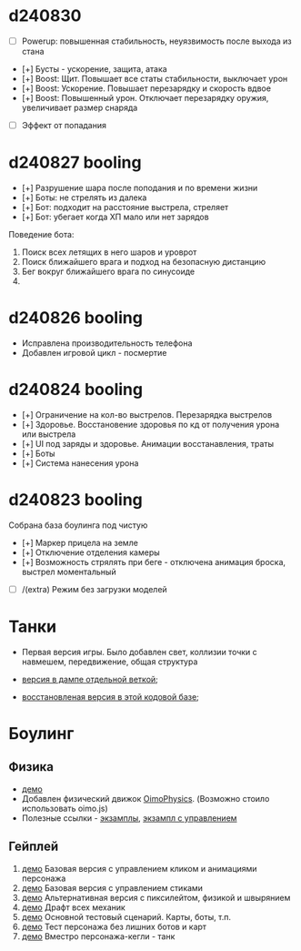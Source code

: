 # d240830

- [ ] Powerup: повышенная стабильность, неуязвимость после выхода из стана
- [+] Бусты - ускорение, защита, атака
- [+] Boost: Щит. Повышает все статы стабильности, выключает урон
- [+] Boost: Ускорение. Повышает перезарядку и скорость вдвое
- [+] Boost: Повышенный урон. Отключает перезарядку оружия, увеличивает размер снаряда
- [ ] Эффект от попадания

# d240827 booling

- [+] Разрушение шара после поподания и по времени жизни
- [+] Боты: не стрелять из далека
- [+] Бот: подходит на расстояние выстрела, стреляет
- [+] Бот: убегает когда ХП мало или нет зарядов

Поведение бота:

1. Поиск всех летящих в него шаров и уроврот
2. Поиск ближайшего врага и подход на безопасную дистанцию
3. Бег вокруг ближайшего врага по синусоиде
4. 

# d240826 booling

- Исправлена производительность телефона
- Добавлен игровой цикл - посмертие

# d240824 booling

* [+] Ограничение на кол-во выстрелов. Перезарядка выстрелов
* [+] Здоровье. Восстановение здоровья по кд от получения урона или выстрела
* [+] UI под заряды и здоровье. Анимации восстанавления, траты
* [+] Боты
* [+] Система нанесения урона

# d240823 booling

Собрана база боулинга под чистую

* [+] Маркер прицела на земле
* [+] Отключение отделения камеры
* [+] Возможность стрялять при беге - отключена анимация броска, выстрел моментальный
* [ ] /(extra) Режим без загрузки моделей


# Танки

- Первая версия игры. Было добавлен свет, коллизии точки с навмешем, передвижение, общая структура

- [версия в дампе отдельной веткой](https://witgs-tanks.netlify.app/);
- [восстановленая версия в этой кодовой базе](#testcase2);

# Боулинг

## Физика 

- [демо](#testcase4)
- Добавлен физический движок [OimoPhysics](https://github.com/saharan/OimoPhysics). (Возможно стоило использовать oimo.js)
- Полезные ссылки - [экзамплы](https://github.com/cx20/webgl-physics-examples/tree/master/examples/threejs/oimophysics), [экзампл с управлением](https://github.com/8Observer8/ship-movement-oimophysics-rollup-threejs-js/blob/main/src/index.js)

## Гейплей

1. [демо](#testcase3) Базовая версия с управлением кликом и анимациями персонажа
2. [демо](#testcase5) Базовая версия с управлением стиками
3. [демо](#testcase6) Альтернативная версия с пиксилейтом, физикой и швырянием
4. [демо](#testcase7) Драфт всех механик
5. [демо](#testcase8) Основной тестовый сценарий. Карты, боты, т.п.
6. [демо](#testcase9) Тест персонажа без лишних ботов и карт
7. [демо](#testcase10) Вместро персонажа-кегли - танк
